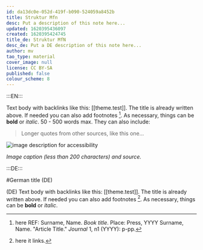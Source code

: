 ```yaml
---
id: da13dc0e-052d-419f-b090-524059a8452b
title: Struktur Mfn
desc: Put a description of this note here...
updated: 1620395436097
created: 1620395424745
title_de: Struktur MfN
desc_de: Put a DE description of this note here...
author: mv
tao_type: material
cover_image: null
license: CC BY-SA
published: false
colour_scheme: 8
---
```



:::EN:::

Text body with backlinks like this: [[theme.test]]. The title is already written above.
If needed you can also add footnotes [^footnote1].
As necessary, things can be **bold** or _italic_. 50 - 500 words max.
They can also include:
>Longer quotes from other sources, like this one...

![image description for accessibility](/images/example/hippo.jpg)

_Image caption (less than 200 characters) and source._


[^footnote1]: here REF: Surname, Name. _Book title_. Place: Press, YYYY
Surname, Name. "Article Title." _Journal_ 1, n1 (YYYY): p-pp.

<!-- And this allows us to leave notes to the others that are not visible in the preview. -->

:::DE:::

#German title (DE)

(DE) Text body with backlinks like this: [[theme.test]]. The title is already written above.
If needed you can also add footnotes [^footnoteDE1].
As necessary, things can be **bold** or _italic_.

[^footnoteDE1]: here it links.
